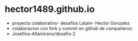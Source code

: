 # hector1489.github.io
+ proyecto colaborativo- desafios Latam- Hector Gonzalez 
+ colaboracion con fork y commit en github de compañeros:
+ Josefina-Altamirano/desafio-2
